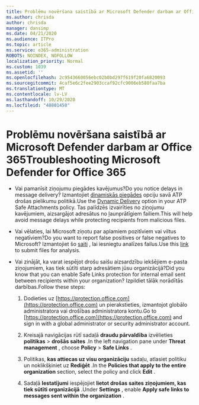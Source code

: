 ```yaml
---
title: Problēmu novēršana saistībā ar Microsoft Defender darbam ar Office 365
ms.author: chrisda
author: chrisda
manager: dansimp
ms.date: 04/21/2020
ms.audience: ITPro
ms.topic: article
ms.service: o365-administration
ROBOTS: NOINDEX, NOFOLLOW
localization_priority: Normal
ms.custom: 1039
ms.assetid: ''
ms.openlocfilehash: 2c9543660056ebc02b0bd297f619f20fa6820093
ms.sourcegitcommit: 4caf5e6c2fee2903ccaf92cfc9006eb580faa7ba
ms.translationtype: MT
ms.contentlocale: lv-LV
ms.lasthandoff: 10/29/2020
ms.locfileid: "48801450"
---
```

# <a name="troubleshooting-microsoft-defender-for-office-365"></a><span data-ttu-id="09215-102">Problēmu novēršana saistībā ar Microsoft Defender darbam ar Office 365</span><span class="sxs-lookup"><span data-stu-id="09215-102">Troubleshooting Microsoft Defender for Office 365</span></span>

- <span data-ttu-id="09215-103">Vai pamanīsit ziņojumu piegādes kavējumus?</span><span class="sxs-lookup"><span data-stu-id="09215-103">Do you notice delays in message delivery?</span></span> <span data-ttu-id="09215-104">Izmantojiet [dinamiskās piegādes](https://docs.microsoft.com/microsoft-365/security/office-365-security/dynamic-delivery-and-previewing) opciju savā ATP drošas pielikumu politikā.</span><span class="sxs-lookup"><span data-stu-id="09215-104">Use the [Dynamic Delivery](https://docs.microsoft.com/microsoft-365/security/office-365-security/dynamic-delivery-and-previewing) option in your ATP Safe Attachments policy.</span></span> <span data-ttu-id="09215-105">Tas palīdzēs izvairīties no ziņojumu kavējumiem, aizsargājot adresātus no ļaunprātīgiem failiem.</span><span class="sxs-lookup"><span data-stu-id="09215-105">This will help avoid message delays while protecting recipients from malicious files.</span></span>

- <span data-ttu-id="09215-106">Vai vēlaties, lai Microsoft ziņotu par aplamiem pozitīviem vai viltus negatīviem?</span><span class="sxs-lookup"><span data-stu-id="09215-106">Do you want to report false positives or false negatives to Microsoft?</span></span> <span data-ttu-id="09215-107">Izmantojiet šo [saiti](https://www.microsoft.com/wdsi/filesubmission/) , lai iesniegtu analīzes failus.</span><span class="sxs-lookup"><span data-stu-id="09215-107">Use this [link](https://www.microsoft.com/wdsi/filesubmission/) to submit files for analysis.</span></span>

- <span data-ttu-id="09215-108">Vai zinājāt, ka varat iespējot drošu saišu aizsardzību iekšējiem e-pasta ziņojumiem, kas tiek sūtīti starp adresātiem jūsu organizācijā?</span><span class="sxs-lookup"><span data-stu-id="09215-108">Did you know that you can enable Safe Links protection for internal email sent between recipients within your organization?</span></span> <span data-ttu-id="09215-109">Izpildiet tālāk norādītās darbības.</span><span class="sxs-lookup"><span data-stu-id="09215-109">Follow these steps:</span></span>

  1. <span data-ttu-id="09215-110">Dodieties uz [https://protection.office.com](https://protection.office.com) un pierakstieties, izmantojot globālo administratora vai drošības administratora kontu.</span><span class="sxs-lookup"><span data-stu-id="09215-110">Go to [https://protection.office.com](https://protection.office.com) and sign in with a global administrator or security administrator account.</span></span>

  2. <span data-ttu-id="09215-111">Kreisajā navigācijas rūtī sadaļā **draudu pārvaldība** izvēlieties **politikas** \> **drošās saites** .</span><span class="sxs-lookup"><span data-stu-id="09215-111">In the left navigation pane under **Threat management** , choose **Policy** \> **Safe Links** .</span></span>

  3. <span data-ttu-id="09215-112">Politikas, **kas attiecas uz visu organizāciju** sadaļu, atlasiet politiku un noklikšķiniet uz **Rediģēt** .</span><span class="sxs-lookup"><span data-stu-id="09215-112">In the **Policies that apply to the entire organization** section, select the policy and click **Edit** .</span></span>

  4. <span data-ttu-id="09215-113">Sadaļā **Iestatījumi** iespējojiet **lietot drošas saites ziņojumiem, kas tiek sūtīti organizācijā** .</span><span class="sxs-lookup"><span data-stu-id="09215-113">Under **Settings** , enable **Apply safe links to messages sent within the organization** .</span></span>
